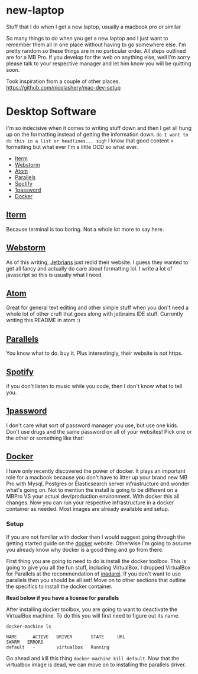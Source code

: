 # new-laptop
Stuff that I do when I get a new laptop, usually a macbook pro or similar

So many things to do when you get a new laptop and I just want to remember them all in one place without having to go somewhere else.  I'm pretty random so these things are in no particular order.  All steps outlined are for a MB Pro.  If you develop for the web on anything else, well I'm sorry please talk to your respective manager and let him know you will be quitting soon.

Took inspiration from a couple of other places. https://github.com/nicolashery/mac-dev-setup

# Desktop Software

I'm so indecisive when it comes to writing stuff down and then I get all hung up on the formatting instead of getting the information down. `do I want to do this in a list or headlines... sigh`  I know that good content > formatting but what ever I'm a little OCD so what ever.

- [Iterm](#iterm)
- [Webstorm](#webstorm)
- [Atom](#atom)
- [Parallels](#parallels)
- [Spotify](#spotify)
- [1password](#1password)
- [Docker](#docker)

## [Iterm](https://www.iterm2.com)

Because terminal is too boring.  Not a whole lot more to say here.

## [Webstorm](https://www.jetbrains.com/webstorm/)

As of this writing, [Jetbrians](https://www.jetbrains.com) just redid their website.  I guess they wanted to get all fancy and actually do care about formatting lol.  I write a lot of javascript so this is usually what I need.

## [Atom](https://atom.io)

Great for general text editing and other simple stuff when you don't need a whole lot of other cruft that goes along with jetbrains IDE stuff.  Currently writing this README in atom :)

## [Parallels](http://www.parallels.com)

You know what to do.  buy it.  Plus interestingly, their website is not https.

## [Spotify](https://www.spotify.com/)

if you don't listen to music while you code, then I don't know what to tell you.

## [1password](https://agilebits.com/onepassword)

I don't care what sort of password manager you use, but use one kids.  Don't use drugs and the same password on all of your websites!  Pick one or the other or something like that!

## [Docker](https://www.docker.com)

I have only recently discovered the power of docker.  It plays an important role for a macbook because you don't have to litter up your brand new MB Pro with Mysql, Postgres or Elasticsearch server infrastructure and wonder what's going on.  Not to mention the install is going to be different on a MBPro VS your actual dev/production environment.  With docker this all changes.  Now you can run your respective infrastructure in a docker container as needed.  Most images are already available and setup.

### Setup

If you are not familiar with docker then I would suggest going through the getting started guide on the [docker](https://docker.com) website.  Otherwise I'm going to assume you already know why docker is a good thing and go from there.

First thing you are going to need to do is install the docker toolbox.  This is going to give you all the fun stuff, including VirtualBox.  I dropped VirtualBox for Parallels at the recommendation of [inadarei](https://github.com/inadarei).  If you don't want to use parallels then you should be all set!  Move on to other sections that outline the specifics to install the docker container.

**Read below if you have a license for parallels**

After installing docker toolbox, you are going to want to deactivate the VirtualBox machine.  To do this you will first need to figure out its name.

`docker-machine ls`

```
NAME      ACTIVE   DRIVER       STATE     URL                      SWARM   ERRORS
default   -        virtualbox   Running
```

Go ahead and kill this thing `docker-machine kill default`.  Now that the virtualbox image is dead, we can move on to installing the parallels driver.
